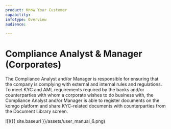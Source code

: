 ```yaml
---
product: Know Your Customer
capability: 
infotype: Overview
audience:

---
```


# Compliance Analyst &amp; Manager \(Corporates\)

The Compliance Analyst and/or Manager is responsible for ensuring that the company is complying with external and internal rules and regulations. To meet KYC and AML requirements required by the banks and/or counterparties with whom a corporate wishes to do business with, the Compliance Analyst and/or Manager is able to register documents on the komgo platform and share KYC-related documents with counterparties from the Document Library screen.

![]({{ site.baseurl }}/assets/user_manual_6.png)